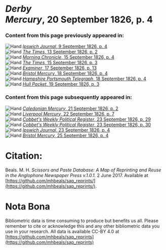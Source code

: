 # *Derby Mercury*, 20 September 1826, p. 4  
  
### Content from this page previously appeared in:  
![Hand](http://scissorsandpaste.net/wp-content/uploads/2017/06/smallhandpointer.png) [*Ipswich Journal*, 9 September 1826, p. 4](https://mhbeals.github.io/sap_html/Ipswich-Journal/Ipswich-Journal-9-September-1826-p-4)  
![Hand](http://scissorsandpaste.net/wp-content/uploads/2017/06/smallhandpointer.png) [*The Times*, 13 September 1826, p. 2](https://mhbeals.github.io/sap_html/The-Times/The-Times-13-September-1826-p-2)  
![Hand](http://scissorsandpaste.net/wp-content/uploads/2017/06/smallhandpointer.png) [*Morning Chronicle*, 15 September 1826, p. 4](https://mhbeals.github.io/sap_html/Morning-Chronicle/Morning-Chronicle-15-September-1826-p-4)  
![Hand](http://scissorsandpaste.net/wp-content/uploads/2017/06/smallhandpointer.png) [*The Times*, 15 September 1826, p. 3](https://mhbeals.github.io/sap_html/The-Times/The-Times-15-September-1826-p-3)  
![Hand](http://scissorsandpaste.net/wp-content/uploads/2017/06/smallhandpointer.png) [*Examiner*, 17 September 1826, p. 13](https://mhbeals.github.io/sap_html/Examiner/Examiner-17-September-1826-p-13)  
![Hand](http://scissorsandpaste.net/wp-content/uploads/2017/06/smallhandpointer.png) [*Bristol Mercury*, 18 September 1826, p. 4](https://mhbeals.github.io/sap_html/Bristol-Mercury/Bristol-Mercury-18-September-1826-p-4)  
![Hand](http://scissorsandpaste.net/wp-content/uploads/2017/06/smallhandpointer.png) [*Hampshire Portsmouth Telegraph*, 18 September 1826, p. 4](https://mhbeals.github.io/sap_html/Hampshire-Portsmouth-Telegraph/Hampshire-Portsmouth-Telegraph-18-September-1826-p-4)  
![Hand](http://scissorsandpaste.net/wp-content/uploads/2017/06/smallhandpointer.png) [*Hull Packet*, 19 September 1826, p. 3](https://mhbeals.github.io/sap_html/Hull-Packet/Hull-Packet-19-September-1826-p-3)  
  
### Content from this page subsequently appeared in:  
![Hand](http://scissorsandpaste.net/wp-content/uploads/2017/06/smallhandpointer.png) [*Caledonian Mercury*, 21 September 1826, p. 2](https://mhbeals.github.io/sap_html/Caledonian-Mercury/Caledonian-Mercury-21-September-1826-p-2)  
![Hand](http://scissorsandpaste.net/wp-content/uploads/2017/06/smallhandpointer.png) [*Liverpool Mercury*, 22 September 1826, p. 7](https://mhbeals.github.io/sap_html/Liverpool-Mercury/Liverpool-Mercury-22-September-1826-p-7)  
![Hand](http://scissorsandpaste.net/wp-content/uploads/2017/06/smallhandpointer.png) [*Cobbet's Weekly Political Register*, 23 September 1826, p. 29](https://mhbeals.github.io/sap_html/Cobbet's-Weekly-Political-Register/Cobbet's-Weekly-Political-Register-23-September-1826-p-29)  
![Hand](http://scissorsandpaste.net/wp-content/uploads/2017/06/smallhandpointer.png) [*Cobbet's Weekly Political Register*, 23 September 1826, p. 30](https://mhbeals.github.io/sap_html/Cobbet's-Weekly-Political-Register/Cobbet's-Weekly-Political-Register-23-September-1826-p-30)  
![Hand](http://scissorsandpaste.net/wp-content/uploads/2017/06/smallhandpointer.png) [*Ipswich Journal*, 23 September 1826, p. 4](https://mhbeals.github.io/sap_html/Ipswich-Journal/Ipswich-Journal-23-September-1826-p-4)  
![Hand](http://scissorsandpaste.net/wp-content/uploads/2017/06/smallhandpointer.png) [*Bristol Mercury*, 25 September 1826, p. 4](https://mhbeals.github.io/sap_html/Bristol-Mercury/Bristol-Mercury-25-September-1826-p-4)  


# Citation: 

Beals. M. H. *Scissors and Paste Database: A Map of Reprinting and Reuse in the Anglophone Newspaper Press v.1.0.1.* 2 June 2017. Available at [https://github.com/mhbeals/sap_reprints/](https://github.com/mhbeals/sap_reprints/). 

# Nota Bona

Bibliometric data is time consuming to produce but benefits us all. Please remember to cite or acknowledge this and any other bibliometric data you use in your research. All data is available CC-BY 4.0 at [https://github.com/mhbeals/sap_reprints](https://github.com/mhbeals/sap_reprints)